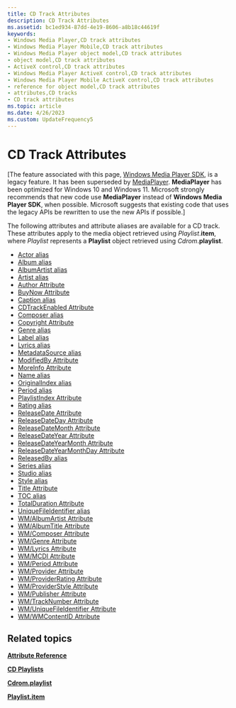 ```yaml
---
title: CD Track Attributes
description: CD Track Attributes
ms.assetid: bc1ed934-87dd-4e19-8606-a8b18c44619f
keywords:
- Windows Media Player,CD track attributes
- Windows Media Player Mobile,CD track attributes
- Windows Media Player object model,CD track attributes
- object model,CD track attributes
- ActiveX control,CD track attributes
- Windows Media Player ActiveX control,CD track attributes
- Windows Media Player Mobile ActiveX control,CD track attributes
- reference for object model,CD track attributes
- attributes,CD tracks
- CD track attributes
ms.topic: article
ms.date: 4/26/2023
ms.custom: UpdateFrequency5
---
```


# CD Track Attributes

\[The feature associated with this page, [Windows Media Player SDK](/windows/win32/wmp/windows-media-player-sdk), is a legacy feature. It has been superseded by [MediaPlayer](/uwp/api/Windows.Media.Playback.MediaPlayer). **MediaPlayer** has been optimized for Windows 10 and Windows 11. Microsoft strongly recommends that new code use **MediaPlayer** instead of **Windows Media Player SDK**, when possible. Microsoft suggests that existing code that uses the legacy APIs be rewritten to use the new APIs if possible.\]

The following attributes and attribute aliases are available for a CD track. These attributes apply to the media object retrieved using *Playlist*.**item**, where *Playlist* represents a **Playlist** object retrieved using *Cdrom*.**playlist**.

-   [Actor alias](author-attribute.md)
-   [Album alias](wm-albumtitle-attribute.md)
-   [AlbumArtist alias](wm-albumartist-attribute.md)
-   [Artist alias](author-attribute.md)
-   [Author Attribute](author-attribute.md)
-   [BuyNow Attribute](buynow-attribute.md)
-   [Caption alias](title-attribute.md)
-   [CDTrackEnabled Attribute](cdtrackenabled-attribute.md)
-   [Composer alias](wm-composer-attribute.md)
-   [Copyright Attribute](copyright-attribute.md)
-   [Genre alias](wm-genre-attribute.md)
-   [Label alias](wm-publisher-attribute.md)
-   [Lyrics alias](wm-lyrics-attribute.md)
-   [MetadataSource alias](wm-provider-attribute.md)
-   [ModifiedBy Attribute](modifiedby-attribute.md)
-   [MoreInfo Attribute](moreinfo-attribute.md)
-   [Name alias](title-attribute.md)
-   [OriginalIndex alias](wm-tracknumber-attribute.md)
-   [Period alias](wm-period-attribute.md)
-   [PlaylistIndex Attribute](playlistindex-attribute.md)
-   [Rating alias](wm-providerrating-attribute.md)
-   [ReleaseDate Attribute](releasedate-attribute.md)
-   [ReleaseDateDay Attribute](releasedateday-attribute.md)
-   [ReleaseDateMonth Attribute](releasedatemonth-attribute.md)
-   [ReleaseDateYear Attribute](releasedateyear-attribute.md)
-   [ReleaseDateYearMonth Attribute](releasedateyearmonth-attribute.md)
-   [ReleaseDateYearMonthDay Attribute](releasedateyearmonthday-attribute.md)
-   [ReleasedBy alias](wm-publisher-attribute.md)
-   [Series alias](title-attribute.md)
-   [Studio alias](wm-publisher-attribute.md)
-   [Style alias](wm-providerstyle-attribute.md)
-   [Title Attribute](title-attribute.md)
-   [TOC alias](wm-mcdi-attribute.md)
-   [TotalDuration Attribute](totalduration-attribute.md)
-   [UniqueFileIdentifier alias](wm-uniquefileidentifier-attribute.md)
-   [WM/AlbumArtist Attribute](wm-albumartist-attribute.md)
-   [WM/AlbumTitle Attribute](wm-albumtitle-attribute.md)
-   [WM/Composer Attribute](wm-composer-attribute.md)
-   [WM/Genre Attribute](wm-genre-attribute.md)
-   [WM/Lyrics Attribute](wm-lyrics-attribute.md)
-   [WM/MCDI Attribute](wm-mcdi-attribute.md)
-   [WM/Period Attribute](wm-period-attribute.md)
-   [WM/Provider Attribute](wm-provider-attribute.md)
-   [WM/ProviderRating Attribute](wm-providerrating-attribute.md)
-   [WM/ProviderStyle Attribute](wm-providerstyle-attribute.md)
-   [WM/Publisher Attribute](wm-publisher-attribute.md)
-   [WM/TrackNumber Attribute](wm-tracknumber-attribute.md)
-   [WM/UniqueFileIdentifier Attribute](wm-uniquefileidentifier-attribute.md)
-   [WM/WMContentID Attribute](wm-wmcontentid-attribute.md)

## Related topics

<dl> <dt>

[**Attribute Reference**](attribute-reference.md)
</dt> <dt>

[**CD Playlists**](cd-playlist-attributes.md)
</dt> <dt>

[**Cdrom.playlist**](cdrom-playlist.md)
</dt> <dt>

[**Playlist.item**](playlist-item.md)
</dt> </dl>

 

 





